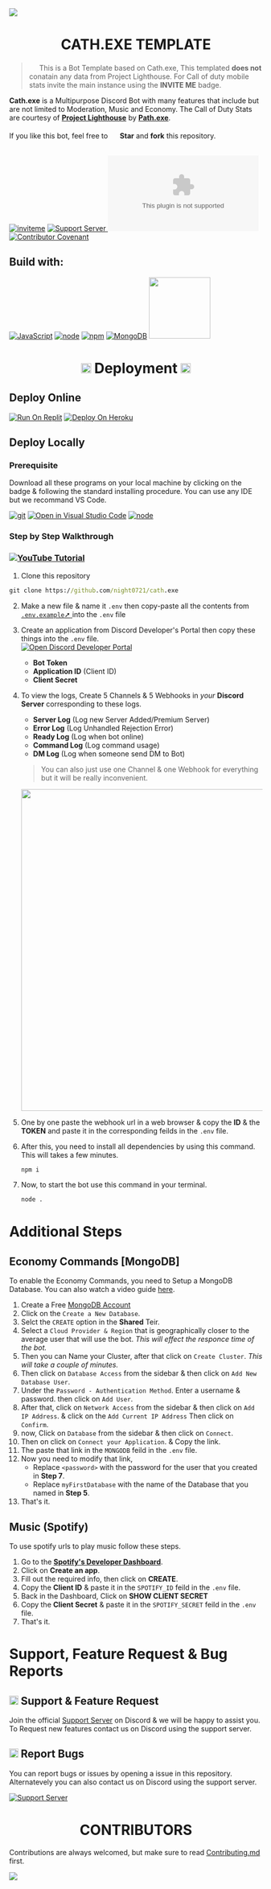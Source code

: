 <img src = "https://media.discordapp.net/attachments/842014909264953354/867806346593042483/Cath-temp-banner.png?width=1244&height=415">
<h1 align="center"> CATH.EXE TEMPLATE</h1>

> <img src="https://upload.wikimedia.org/wikipedia/commons/b/b2/Warning-icon.png" width = "16"> This is a Bot Template based on Cath.exe, This templated **does not** conatain any data from Project Lighthouse. For Call of duty mobile stats invite the main instance using the **INVITE ME** badge.

**Cath.exe** is a Multipurpose Discord Bot with many features that include but are not limited to Moderation, Music and Economy. The Call of Duty Stats are courtesy of [**Project Lighthouse**](https://discord.gg/ARNFCu9NxK) by [**Path.exe**](https://www.youtube.com/channel/UC0hvUWYhyx_DOEBzLWEJxsw).<br><br>
If you like this bot, feel free to <img src = "https://discord.com/assets/141d49436743034a59dec6bd5618675d.svg" width = "16"> **Star** and **fork** this repository.<br><br>

<!-- Main Badges  -->
[![inviteme](https://badgen.net/badge/Invite%20Me/Online/5865F2?icon=discord&color=5865F2&style=for-the-badge&scale=1.4)](https://discord.com/oauth2/authorize?client_id=800966959268364288&permissions=4231314550&scope=bot%20applications.commands) 
[![Support Server](https://img.shields.io/discord/718762019586572341?label=Support%20Server&logo=Discord&colorB=5865F2&style=for-the-badge&logoColor=white) ](https://discord.gg/SR7TeNJG67)
![Repo Stars](https://img.shields.io/github/stars/night0721/cath.exe?logo=github&color=5865F2&style=for-the-badge)
[![Contributor Covenant](https://img.shields.io/badge/Contributor%20Covenant-2.0-4baaaa.svg?colorB=5865F2&style=for-the-badge)](https://github.com/night0721/cath.exe/blob/main/CODE_OF_CONDUCT.md)


<!-- Build with badges -->
## Build with:
[![JavaScript](https://img.shields.io/badge/JavaScript-F7DF1E?style=for-the-badge&logo=javascript&logoColor=black)](https://developer.mozilla.org/en-US/docs/Web/JavaScript)
[![node](https://img.shields.io/badge/Node.js-43853D?style=for-the-badge&logo=node.js&logoColor=white)](https://nodejs.org/en/)
[![npm](https://img.shields.io/badge/npm-CB3837?style=for-the-badge&logo=npm&logoColor=white)](https://www.npmjs.com/)
[![MongoDB](https://img.shields.io/badge/MongoDB-4EA94B?style=for-the-badge&logo=mongodb&logoColor=white)](https://mongodb.com/)
<img src ="https://forthebadge.com/images/badges/built-with-love.svg" width = "122"><br>

<h1 align="center"> <img src = "https://discord.com/assets/a6d05968d7706183143518d96c9f066e.svg" width = "20"> Deployment <img src = "https://discord.com/assets/a6d05968d7706183143518d96c9f066e.svg" width = "20"> </h1>

## Deploy Online
[![Run On Replit](https://img.shields.io/static/v1?label=Run%20On&message=Repl.it&color=5865F2&logo=replit&logoColor=white&style=for-the-badge&scale=1.4)](https://repl.it/github/night0721/cath.exe)
[![Deploy On Heroku](https://img.shields.io/static/v1?label=Deploy%20On&message=Heroku&color=5865F2&logo=heroku&logoColor=white&style=for-the-badge&scale=1.4)](https://heroku.com/deploy?template=https://github.com/night0721/cath.exe)

## Deploy Locally

### Prerequisite 
Download all these programs on your local machine by clicking on the badge & following the standard installing procedure. You can use any IDE but we recommand VS Code. 

[![git](https://badgen.net/badge/icon/git?icon=git&label&color=5865F2&style=for-the-badge&scale=1.4)](https://git-scm.com/downloads) 
[![Open in Visual Studio Code](https://img.shields.io/badge/Visual_Studio_Code-5865F2?style=for-the-badge&logo=visual%20studio%20code&logoColor=white)](https://code.visualstudio.com/Download) 
[![node](https://img.shields.io/badge/Node.js-43853D?style=for-the-badge&logo=node.js&logoColor=white)](https://nodejs.org/en/download/)
<!-- [![MongoDB](https://img.shields.io/badge/MongoDB-4EA94B?style=for-the-badge&logo=mongodb&logoColor=white)](https://www.mongodb.com/cloud/atlas/lp/try2) -->

### Step by Step Walkthrough

### [![YouTube Tutorial](https://img.shields.io/badge/YouTube-FF0000?style=for-the-badge&logo=youtube&logoColor=white)](https://youtu.be/_D5xG7XoF88)
1. Clone this repository

```cmd
git clone https://github.com/night0721/cath.exe
```

2. Make a new file & name it ``.env`` then copy-paste all the contents from [`.env.example`<span>&#10138;</span>
](https://github.com/night0721/cath.exe/blob/main/.env.example) into the `.env` file <br>

3. Create an application from Discord Developer's Portal then copy these things into the `.env` file.<br>
[![Open Discord Developer Portal](https://badgen.net/badge/icon/discord?icon=discord&label=Developer%20Portal&color=5865F2&style=for-the-badge)](https://discord.com/developers/applications)
    - **Bot Token**<br>
    - **Application ID** (Client ID)<br>
    - **Client Secret**<br>
    
4. To view the logs, Create 5 Channels & 5 Webhooks in *your* **Discord Server** corresponding to these logs.
    - **Server Log** (Log new Server Added/Premium Server)<br>
    - **Error Log** (Log Unhandled Rejection Error)<br>
    - **Ready Log** (Log when bot online)<br>
    - **Command Log** (Log command usage)<br>
    - **DM Log** (Log when someone send DM to Bot)<br>

    >You can also just use one Channel & one Webhook for everything but it will be really inconvenient.

    <img src = "https://media.discordapp.net/attachments/540218400413188116/867797464169709661/unknown.png" width="640"> <br>

5. One by one paste the webhook url in a web browser & copy the **ID** & the **TOKEN** and paste it in the corresponding feilds in the `.env` file. <br>

6. After this, you need to install all dependencies by using this command. This will takes a few minutes.

    ```cmd
    npm i
    ```

7. Now, to start the bot use this command in your terminal.
    ```cmd
    node .
    ```

# Additional Steps
## Economy Commands [MongoDB]
To enable the Economy Commands, you need to Setup a MongoDB Database. You can also watch a video guide [here](https://youtu.be/dQw4w9WgXcQ).

1. Create a Free [MongoDB Account](https://www.mongodb.com/cloud/atlas/register)
2. Click on the `Create a New Database`.
3. Selct the `CREATE` option in the **Shared** Teir.
4. Select a `Cloud Provider & Region` that is geographically closer to the average user that will use the bot. *This will effect the responce time of the bot.*
5. Then you can Name your Cluster, after that click on `Create Cluster`. *This will take a couple of minutes.*
6. Then click on `Database Access` from the sidebar & then click on `Add New Database User`.
7. Under the `Password - Authentication Method`. Enter a username & password. then click on `Add User`.
8. After that, click on `Network Access` from the sidebar & then click on `Add IP Address`. & click on the `Add Current IP Address` Then click on `Confirm`.
9. now, Click on `Database` from the sidebar & then click on `Connect`.
10. Then on click on `Connect your Application`. & Copy the link.
11. The paste that link in the `MONGODB` feild in the `.env` file.
12. Now you need to modify that link, 
    - Replace `<password>` with the password for the user that you created in **Step 7**.
    - Replace `myFirstDatabase` with the name of the Database that you named in **Step 5**.
13. That's it.

## Music (Spotify)
To use spotify urls to play music follow these steps.

1. Go to the [**Spotify's Developer Dashboard**](https://developer.spotify.com/dashboard/).
2. Click on **Create an app**.
3. Fill out the required info, then click on **CREATE**.
4. Copy the **Client ID** & paste it in the `SPOTIFY_ID` feild in the `.env` file.
5. Back in the Dashboard, Click on **SHOW CLIENT SECRET**
6. Copy the **Client Secret** & paste it in the `SPOTIFY_SECRET` feild in the `.env` file.
7. That's it.

# Support, Feature Request & Bug Reports

## <img src = "https://cdn.discordapp.com/emojis/867093614403256350.png?v=1" width = 18> Support & Feature Request 
Join the official [Support Server](https://discord.gg/SbQHChmGcp) on Discord & we will be happy to assist you. <br>
To Request new features contact us on Discord using the support server. 

## <img src = "https://cdn.discordapp.com/emojis/867093601962950666.png?v=1" width = "18"> Report Bugs
You can report bugs or issues by opening a issue in this repository. Alternatevely you can also contact us on Discord using the support server. 

[![Support Server](https://img.shields.io/discord/718762019586572341?label=Support%20Server&logo=Discord&colorB=5865F2&style=for-the-badge&logoColor=white) ](https://discord.gg/SR7TeNJG67)

<h1 align = "center">CONTRIBUTORS</h1>

Contributions are always welcomed, but make sure to read [Contributing.md](/CONTRIBUTING.md) first.

<a href="https://github.com/night0721/cath.exe/graphs/contributors">
  <img src="https://contrib.rocks/image?repo=night0721/cath.exe" />
</a>
